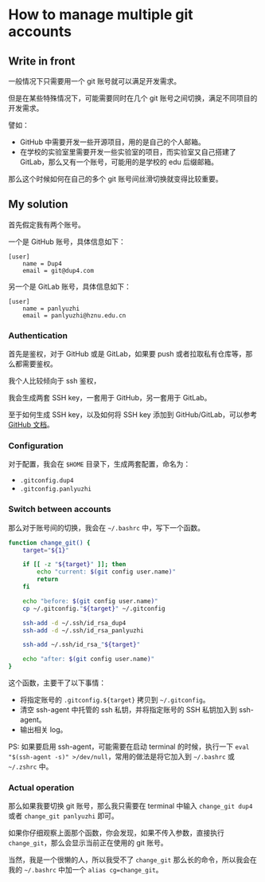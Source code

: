 # How to manage multiple git accounts

## Write in front

一般情况下只需要用一个 git 账号就可以满足开发需求。

但是在某些特殊情况下，可能需要同时在几个 git 账号之间切换，满足不同项目的开发需求。

譬如：

* GitHub 中需要开发一些开源项目，用的是自己的个人邮箱。
* 在学校的实验室里需要开发一些实验室的项目，而实验室又自己搭建了 GitLab，那么又有一个账号，可能用的是学校的 edu 后缀邮箱。

那么这个时候如何在自己的多个 git 账号间丝滑切换就变得比较重要。

## My solution

首先假定我有两个账号。

一个是 GitHub 账号，具体信息如下：

```plain title=".gitconfig.dup4"
[user]
    name = Dup4
    email = git@dup4.com
```

另一个是 GitLab 账号，具体信息如下：

```plain title=".gitconfig.panlyuzhi"
[user]
    name = panlyuzhi
    email = panlyuzhi@hznu.edu.cn
```

### Authentication

首先是鉴权，对于 GitHub 或是 GitLab，如果要 push 或者拉取私有仓库等，那么都需要鉴权。

我个人比较倾向于 ssh 鉴权，

我会生成两套 SSH key，一套用于 GitHub，另一套用于 GitLab。

至于如何生成 SSH key，以及如何将 SSH key 添加到 GitHub/GitLab，可以参考 [GitHub 文档](https://docs.github.com/en/authentication/connecting-to-github-with-ssh/generating-a-new-ssh-key-and-adding-it-to-the-ssh-agent)。

### Configuration

对于配置，我会在 `$HOME` 目录下，生成两套配置，命名为：

* `.gitconfig.dup4`
* `.gitconfig.panlyuzhi`

### Switch between accounts

那么对于账号间的切换，我会在 `~/.bashrc` 中，写下一个函数。

```bash
function change_git() {
    target="${1}"

    if [[ -z "${target}" ]]; then
        echo "current: $(git config user.name)"
        return
    fi

    echo "before: $(git config user.name)"
    cp ~/.gitconfig."${target}" ~/.gitconfig

    ssh-add -d ~/.ssh/id_rsa_dup4
    ssh-add -d ~/.ssh/id_rsa_panlyuzhi

    ssh-add ~/.ssh/id_rsa_"${target}"

    echo "after: $(git config user.name)"
}
```

这个函数，主要干了以下事情：

* 将指定账号的 `.gitconfig.${target}` 拷贝到 `~/.gitconfig`。
* 清空 ssh-agent 中托管的 ssh 私钥，并将指定账号的 SSH 私钥加入到 ssh-agent。
* 输出相关 log。

PS: 如果要启用 ssh-agent，可能需要在启动 terminal 的时候，执行一下 `eval "$(ssh-agent -s)" >/dev/null`，常用的做法是将它加入到 `~/.bashrc` 或 `~/.zshrc` 中。

### Actual operation

那么如果我要切换 git 账号，那么我只需要在 terminal 中输入 `change_git dup4` 或者 `change_git panlyuzhi` 即可。

如果你仔细观察上面那个函数，你会发现，如果不传入参数，直接执行 `change_git`，那么会显示当前正在使用的 git 账号。

当然，我是一个很懒的人，所以我受不了 `change_git` 那么长的命令，所以我会在我的 `~/.bashrc` 中加一个 `alias cg=change_git`。
